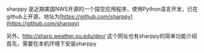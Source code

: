 sharppy 是近期美国NWS开源的一个探空应用程序，使用Python语言开发，已在github上开源，地址为[https://github.com/sharppy](https://github.com/sharppy)

另外，http://sharp.weather.ou.edu/dev/ 这个网址也有sharppy的简单功能介绍
首先，需要在本机环境下安装sharppy
